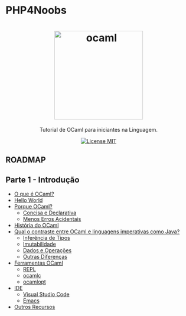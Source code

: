 # PHP4Noobs

<h1 align="center">
  <img src="./images/ocaml.png" alt="ocaml" width="240">
</h1>

<p align="center">Tutorial de OCaml para iniciantes na Linguagem.</p>

<p align="center">
  <a href="https://opensource.org/licenses/MIT">
    <img src="https://img.shields.io/badge/License-MIT-blue.svg" alt="License MIT">
  </a>
</p>

## ROADMAP

## Parte 1 - Introdução
- [O que é OCaml?](#)
- [Hello World](#)
- [Porque OCaml?](#)
	- [Concisa e Declarativa](#)
	- [Menos Erros Acidentais](#)
- [História do OCaml](#)
- [Qual o contraste entre OCaml e linguagens imperativas como Java?](#)
	- [Inferência de Tipos](#)
	- [Imutabilidade](#)
	- [Dados e Operações](#)
	- [Outras Diferenças](#)
- [Ferramentas OCaml](#)
	- [REPL](#)
    - [ocamlc](#)
    - [ocamlopt](#)
- [IDE](#)
    - [Visual Studio Code](#)
    - [Emacs](#) 
- [Outros Recursos](#)